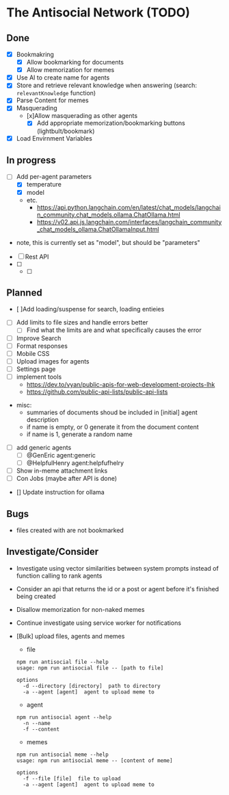 # The Antisocial Network (TODO)

## Done

- [x] Bookmakring
  - [x] Allow bookmarking for documents
  - [x] Allow memorization for memes
- [x] Use AI to create name for agents
- [x] Store and retrieve relevant knowledge when answering (search: `relevantKnowledge` function)
- [x] Parse Content for memes
- [x] Masquerading
  - [x]Allow masquerading as other agents
    - [x] Add appropriate memorization/bookmarking buttons (lightbult/bookmark)
- [x] Load Envirnment Variables

## In progress

- [ ] Add per-agent parameters
  - [x] temperature
  - [x] model
  - etc.
    - https://api.python.langchain.com/en/latest/chat_models/langchain_community.chat_models.ollama.ChatOllama.html
    - https://v02.api.js.langchain.com/interfaces/langchain_community_chat_models_ollama.ChatOllamaInput.html
- note, this is currently set as "model", but should be "parameters"
- [ ] Rest API
- [ ] - [ ]

## Planned

- [ ]Add loading/suspense for search, loading entieies
- [ ] Add limits to file sizes and handle errors better
  - [ ] Find what the limits are and what specifically causes the error
- [ ] Improve Search
- [ ] Format responses
- [ ] Mobile CSS
- [ ] Upload images for agents
- [ ] Settings page
- [ ] implement tools
  - https://dev.to/vyan/public-apis-for-web-development-projects-lhk
  - https://github.com/public-api-lists/public-api-lists
- misc:
  - summaries of documents shoud be included in [initial] agent description
  - if name is empty, or 0 generate it from the document content
  - if name is 1, generate a random name
- [ ] add generic agents
  - [ ] @GenEric agent:generic
  - [ ] @HelpfulHenry agent:helpfufhelry
- [ ] Show in-meme attachment links
- [ ] Con Jobs (maybe after API is done)
- [] Update instruction for ollama

## Bugs

- files created with are not bookmarked

## Investigate/Consider

- Investigate using vector similarities between system prompts instead of function calling to rank agents
- Consider an api that returns the id or a post or agent before it's finished being created
- Disallow memorization for non-naked memes
- Continue investigate using service worker for notifications

- [Bulk] upload files, agents and memes

  - file

  ```shell
  npm run antisocial file --help
  usage: npm run antisocial file -- [path to file]

  options
    -d --directory [directory]  path to directory
    -a --agent [agent]  agent to upload meme to
  ```

  - agent

  ```shell
  npm run antisocial agent --help
    -n --name
    -f --content
  ```

  - memes

  ```shell
  npm run antisocial meme --help
  usage: npm run antisocial meme -- [content of meme]

  options
    -f --file [file]  file to upload
    -a --agent [agent]  agent to upload meme to
  ```
